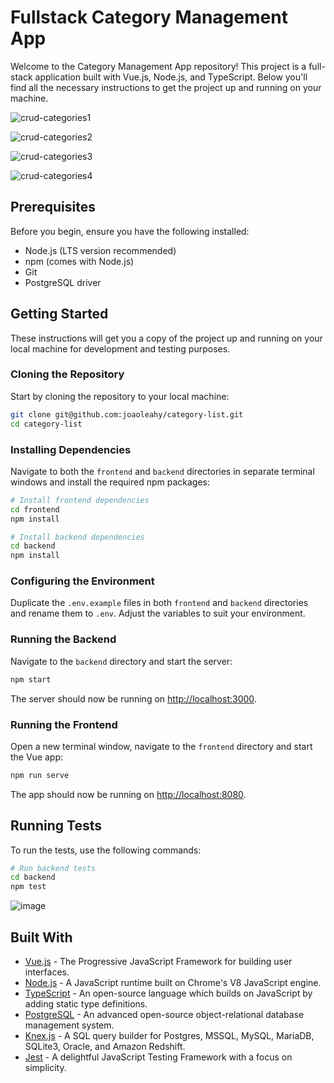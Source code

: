 # Fullstack Category Management App

Welcome to the Category Management App repository! This project is a full-stack application built with Vue.js, Node.js, and TypeScript. Below you'll find all the necessary instructions to get the project up and running on your machine.

![crud-categories1](https://github.com/joaoleahy/category-list/assets/86070920/cb6cab4c-c914-4ebb-b18a-b66cf8c06ccf)

![crud-categories2](https://github.com/joaoleahy/category-list/assets/86070920/2cdf82dc-b7a0-43a4-8ee1-79dceedf0984)

![crud-categories3](https://github.com/joaoleahy/category-list/assets/86070920/2267ecc4-b57d-4f34-a982-fe01260ea241)

![crud-categories4](https://github.com/joaoleahy/category-list/assets/86070920/6bf2712d-8a27-4559-9d0b-f50dde394872)



## Prerequisites

Before you begin, ensure you have the following installed:
- Node.js (LTS version recommended)
- npm (comes with Node.js)
- Git
- PostgreSQL driver

## Getting Started

These instructions will get you a copy of the project up and running on your local machine for development and testing purposes.

### Cloning the Repository

Start by cloning the repository to your local machine:

```bash
git clone git@github.com:joaoleahy/category-list.git
cd category-list
```

### Installing Dependencies

Navigate to both the `frontend` and `backend` directories in separate terminal windows and install the required npm packages:

```bash
# Install frontend dependencies
cd frontend
npm install

# Install backend dependencies
cd backend
npm install
```

### Configuring the Environment

Duplicate the `.env.example` files in both `frontend` and `backend` directories and rename them to `.env`. Adjust the variables to suit your environment.

### Running the Backend

Navigate to the `backend` directory and start the server:

```bash
npm start
```

The server should now be running on [http://localhost:3000](http://localhost:3000).

### Running the Frontend

Open a new terminal window, navigate to the `frontend` directory and start the Vue app:

```bash
npm run serve
```

The app should now be running on [http://localhost:8080](http://localhost:5173).

## Running Tests

To run the tests, use the following commands:

```bash
# Run backend tests
cd backend
npm test
```

![image](https://github.com/joaoleahy/category-list/assets/86070920/97823901-f137-458b-9e42-78a281bc3736)



## Built With

- [Vue.js](https://vuejs.org/) - The Progressive JavaScript Framework for building user interfaces.
- [Node.js](https://nodejs.org/) - A JavaScript runtime built on Chrome's V8 JavaScript engine.
- [TypeScript](https://www.typescriptlang.org/) - An open-source language which builds on JavaScript by adding static type definitions.
- [PostgreSQL](https://www.postgresql.org/) - An advanced open-source object-relational database management system.
- [Knex.js](http://knexjs.org/) - A SQL query builder for Postgres, MSSQL, MySQL, MariaDB, SQLite3, Oracle, and Amazon Redshift.
- [Jest](https://jestjs.io/) - A delightful JavaScript Testing Framework with a focus on simplicity.
